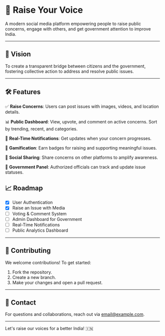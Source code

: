 # 📣 Raise Your Voice

A modern social media platform empowering people to raise public concerns, engage with others, and get government attention to improve India.

---

## 🌟 Vision
To create a transparent bridge between citizens and the government, fostering collective action to address and resolve public issues.

---

## 🛠️ Features

✅ **Raise Concerns**: Users can post issues with images, videos, and location details.

📊 **Public Dashboard**: View, upvote, and comment on active concerns. Sort by trending, recent, and categories.

🔔 **Real-Time Notifications**: Get updates when your concern progresses.

🏅 **Gamification**: Earn badges for raising and supporting meaningful issues.

📣 **Social Sharing**: Share concerns on other platforms to amplify awareness.

🎯 **Government Panel**: Authorized officials can track and update issue statuses.


## 📈 Roadmap

- [x] User Authentication
- [x] Raise an Issue with Media
- [ ] Voting & Comment System
- [ ] Admin Dashboard for Government
- [ ] Real-Time Notifications
- [ ] Public Analytics Dashboard

---

## 🤝 Contributing

We welcome contributions! To get started:
1. Fork the repository.
2. Create a new branch.
3. Make your changes and open a pull request.

---

## 📧 Contact

For questions and collaborations, reach out via [email@example.com](mailto:email@example.com).

---

Let's raise our voices for a better India! 🇮🇳

